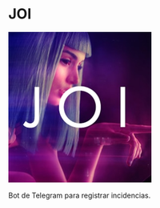 # JOI

![Joi, Blade Runner 2049](https://github.com/Geotexan/joi/raw/master/icon.png)

Bot de Telegram para registrar incidencias.

